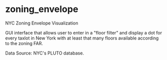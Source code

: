 # zoning_envelope
NYC Zoning Envelope Visualization

GUI interface that allows user to enter in a "floor filter" and display a dot for every taxlot in New York with at least that many floors available according to the zoning FAR.

Data Source: NYC's PLUTO database.
